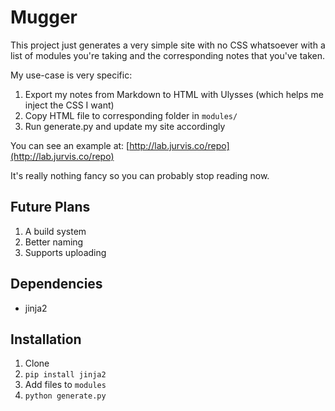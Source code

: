 # Mugger
This project just generates a very simple site with no CSS whatsoever with a list of modules you're taking and the corresponding notes that you've taken.

My use-case is very specific:

1. Export my notes from Markdown to HTML with Ulysses (which helps me inject the CSS I want)
2. Copy HTML file to corresponding folder in `modules/`
3. Run generate.py and update my site accordingly

You can see an example at: [http://lab.jurvis.co/repo](http://lab.jurvis.co/repo)

It's really nothing fancy so you can probably stop reading now.

## Future Plans
1. A build system
2. Better naming
3. Supports uploading

## Dependencies
- jinja2

## Installation
1. Clone
2. `pip install jinja2`
3. Add files to `modules`
4. `python generate.py`
